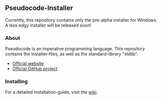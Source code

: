 ## Pseudocode-Installer
Currently, this repository contains only the pre-alpha installer for Windows. 
A less edgy installer will be released soon!

### About
Pseudocode is an imperative programming language. This repository contains the installer-files, as well as the standard-library "stdlib".
- [Official website](https://pseudocode.site/)
- [Official GitHub project](https://github.com/xtay2/Pseudocode)

### Installing
For a detailed installation-guide, visit the [wiki](http://wiki.pseudocode/index.php?title=How_to_run).
